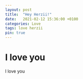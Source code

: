 ```yaml
---
layout: post
title:  "Hey Herzii!"
date:   2021-02-12 15:36:00 +0100
categories: Love 
tags: love herzii
pin: true
---
```


# I love you

I love you 